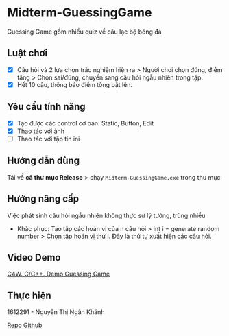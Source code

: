 # Midterm-GuessingGame

Guessing Game gồm nhiều quiz về câu lạc bộ bóng đá

## Luật chơi
- [x] Câu hỏi và 2 lựa chọn trắc nghiệm hiện ra > Người chơi chọn đúng, điểm tăng > Chọn sai/đúng, chuyển sang câu hỏi ngẫu nhiên trong tập.
- [x] Hết 10 câu, thông báo điểm tổng bật lên.

## Yêu cầu tính năng
- [x] Tạo được các control cơ bản: Static, Button, Edit
- [x] Thao tác với ảnh
- [ ] Thao tác với tập tin ini

## Hướng dẫn dùng
Tải về **cả thư mục Release** > chạy `Midterm-GuessingGame.exe` trong thư mục

## Hướng nâng cấp
Việc phát sinh câu hỏi ngẫu nhiên không thực sự lý tưởng, trùng nhiều
- Khắc phục: Tạo tập các hoán vị của n câu hỏi > int i = generate random number > Chọn tập hoán vị thứ i. Đây là thứ tự xuất hiện các câu hỏi.

## Video Demo
[C4W. C/C++. Demo Guessing Game](https://www.youtube.com/watch?v=hWyso8tyvTU)


## Thực hiện
1612291 - Nguyễn Thị Ngân Khánh

[Repo Github](https://github.com/ngankhanh98/Midterm-GuessingGame/)
